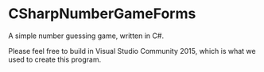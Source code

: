 # CSharpNumberGameForms
A simple number guessing game, written in C#.

Please feel free to build in Visual Studio Community 2015, which is what we used to create this program.
